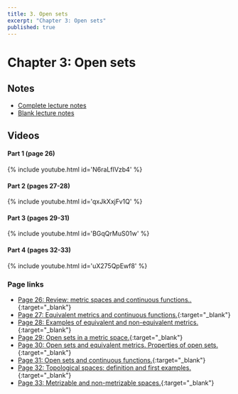 ```yaml
---
title: 3. Open sets
excerpt: "Chapter 3: Open sets"
published: true
---
```


# Chapter 3: Open sets

## Notes

* [Complete lecture notes]({{site.baseurl}}/assets/notes/mth427_notes_3.pdf)
* [Blank lecture notes]({{site.baseurl}}/assets/blank_notes/mth427_blanks_3.pdf)

## Videos

#### Part 1 (page 26)

{% include youtube.html id='N6raLfIVzb4' %}

#### Part 2 (pages 27-28)

{% include youtube.html id='qxJkXxjFv1Q' %}

#### Part 3 (pages 29-31)

{% include youtube.html id='BGqQrMuS01w' %}

#### Part 4 (pages 32-33)

{% include youtube.html id='uX275QpEwf8' %}

### Page links
* [Page 26: Review: metric spaces and continuous functions..](https://www.youtube.com/watch?v=N6raLfIVzb4&t=0s){:target="_blank"}
* [Page 27: Equivalent metrics and continuous functions.](https://www.youtube.com/watch?v=qxJkXxjFv1Q&t=0s){:target="_blank"}
* [Page 28: Examples of equivalent and non-equivalent metrics.](https://www.youtube.com/watch?v=qxJkXxjFv1Q&t=923s){:target="_blank"}
* [Page 29: Open sets in a metric space.](https://www.youtube.com/watch?v=BGqQrMuS01w&t=0s){:target="_blank"}
* [Page 30: Open sets and equivalent metrics. Properties of open sets.](https://www.youtube.com/watch?v=BGqQrMuS01w&t=268s){:target="_blank"}
* [Page 31: Open sets and continuous functions.](https://www.youtube.com/watch?v=BGqQrMuS01w&t=796s){:target="_blank"}
* [Page 32: Topological spaces: definition and first examples.](https://www.youtube.com/watch?v=uX275QpEwf8&t=0s){:target="_blank"}
* [Page 33: Metrizable and non-metrizable spaces.](https://www.youtube.com/watch?v=uX275QpEwf8&t=541s){:target="_blank"}
